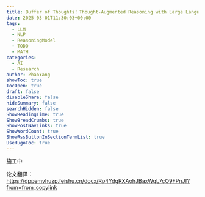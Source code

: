 ```yaml
---
title: Buffer of Thoughts：Thought-Augmented Reasoning with Large Language Models
date: 2025-03-01T11:30:03+00:00
tags:
  - LLM
  - NLP
  - ReasoningModel
  - TODO
  - MATH
categories:
  - AI
  - Research
author: ZhaoYang
showToc: true
TocOpen: true
draft: false
disableShare: false
hideSummary: false
searchHidden: false
ShowReadingTime: true
ShowBreadCrumbs: true
ShowPostNavLinks: true
ShowWordCount: true
ShowRssButtonInSectionTermList: true
UseHugoToc: true
---
```


施工中

论文翻译：https://dppemvhuzp.feishu.cn/docx/Rp4YdgRXAohJBaxWqL7cO9FPnJf?from=from_copylink